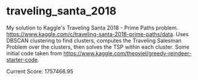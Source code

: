 # traveling_santa_2018
My solution to Kaggle's Traveling Santa 2018 - Prime Paths problem. https://www.kaggle.com/c/traveling-santa-2018-prime-paths/data. Uses DBSCAN clustering to find clusters, computes the Traveling Salesman Problem over the clusters, then solves the TSP within each cluster. Some initial code taken from https://www.kaggle.com/theoviel/greedy-reindeer-starter-code.

Current Score: 1757466.95

